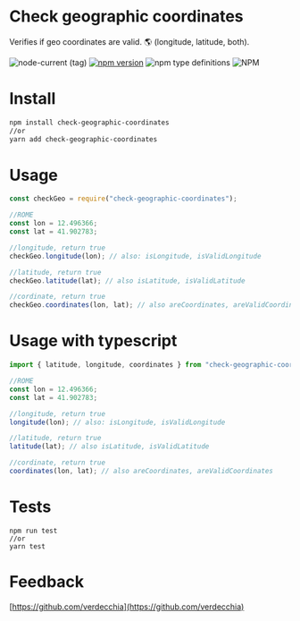 # Check geographic coordinates

Verifies if geo coordinates are valid. 🌎 (longitude, latitude, both).

![node-current (tag)](https://img.shields.io/node/v/check-geographic-coordinates/latest)
[![npm version](https://badge.fury.io/js/check-geographic-coordinates.svg)](https://badge.fury.io/js/check-geographic-coordinates)
![npm type definitions](https://img.shields.io/npm/types/check-geographic-coordinates)
![NPM](https://img.shields.io/npm/l/check-geographic-coordinates)
# Install

```sh
npm install check-geographic-coordinates
//or
yarn add check-geographic-coordinates
```

# Usage 

```js
const checkGeo = require("check-geographic-coordinates");

//ROME
const lon = 12.496366;
const lat = 41.902783;

//longitude, return true
checkGeo.longitude(lon); // also: isLongitude, isValidLongitude

//latitude, return true
checkGeo.latitude(lat); // also isLatitude, isValidLatitude

//cordinate, return true
checkGeo.coordinates(lon, lat); // also areCoordinates, areValidCoordinates
```



# Usage with typescript

```ts
import { latitude, longitude, coordinates } from "check-geographic-coordinates";

//ROME
const lon = 12.496366;
const lat = 41.902783;

//longitude, return true
longitude(lon); // also: isLongitude, isValidLongitude

//latitude, return true
latitude(lat); // also isLatitude, isValidLatitude

//cordinate, return true
coordinates(lon, lat); // also areCoordinates, areValidCoordinates
```

# Tests

```
npm run test
//or
yarn test
```

# Feedback

[https://github.com/verdecchia](https://github.com/verdecchia)

